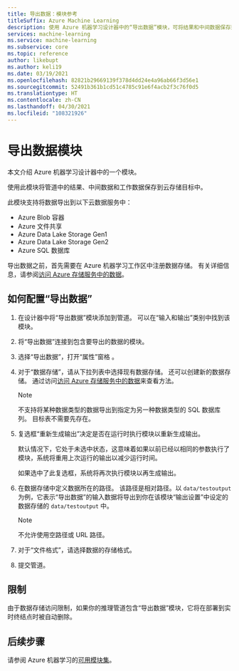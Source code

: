 ```yaml
---
title: 导出数据：模块参考
titleSuffix: Azure Machine Learning
description: 使用 Azure 机器学习设计器中的“导出数据”模块，可将结果和中间数据保存到 Azure 机器学习之外。
services: machine-learning
ms.service: machine-learning
ms.subservice: core
ms.topic: reference
author: likebupt
ms.author: keli19
ms.date: 03/19/2021
ms.openlocfilehash: 82821b29669139f378d4dd24e4a96ab66f3d56e1
ms.sourcegitcommit: 52491b361b1cd51c4785c91e6f4acb2f3c76f0d5
ms.translationtype: HT
ms.contentlocale: zh-CN
ms.lasthandoff: 04/30/2021
ms.locfileid: "108321926"
---
```

# <a name="export-data-module"></a>导出数据模块

本文介绍 Azure 机器学习设计器中的一个模块。

使用此模块将管道中的结果、中间数据和工作数据保存到云存储目标中。 

此模块支持将数据导出到以下云数据服务中：

- Azure Blob 容器
- Azure 文件共享
- Azure Data Lake Storage Gen1
- Azure Data Lake Storage Gen2
- Azure SQL 数据库

导出数据之前，首先需要在 Azure 机器学习工作区中注册数据存储。 有关详细信息，请参阅[访问 Azure 存储服务中的数据](../how-to-access-data.md)。

## <a name="how-to-configure-export-data"></a>如何配置“导出数据”

1. 在设计器中将“导出数据”模块添加到管道。 可以在“输入和输出”类别中找到该模块。

1. 将“导出数据”连接到包含要导出的数据的模块。

1. 选择“导出数据”，打开“属性”窗格 。

1. 对于“数据存储”，请从下拉列表中选择现有数据存储。 还可以创建新的数据存储。 通过访问[访问 Azure 存储服务中的数据](../how-to-access-data.md)来查看方法。

    > [!NOTE]
    > 不支持将某种数据类型的数据导出到指定为另一种数据类型的 SQL 数据库列。 目标表不需要先存在。

1. 复选框“重新生成输出”决定是否在运行时执行模块以重新生成输出。 

    默认情况下，它处于未选中状态，这意味着如果以前已经以相同的参数执行了模块，系统将重用上次运行的输出以减少运行时间。 

    如果选中了此复选框，系统将再次执行模块以再生成输出。

1. 在数据存储中定义数据所在的路径。 该路径是相对路径。以 `data/testoutput` 为例，它表示“导出数据”的输入数据将导出到你在该模块“输出设置”中设定的数据存储的 `data/testoutput` 中。

    > [!NOTE]
    > 不允许使用空路径或 URL 路径。


1. 对于“文件格式”，请选择数据的存储格式。
 
1. 提交管道。

## <a name="limitations"></a>限制

由于数据存储访问限制，如果你的推理管道包含“导出数据”模块，它将在部署到实时终结点时被自动删除。

## <a name="next-steps"></a>后续步骤

请参阅 Azure 机器学习的[可用模块集](module-reference.md)。 
